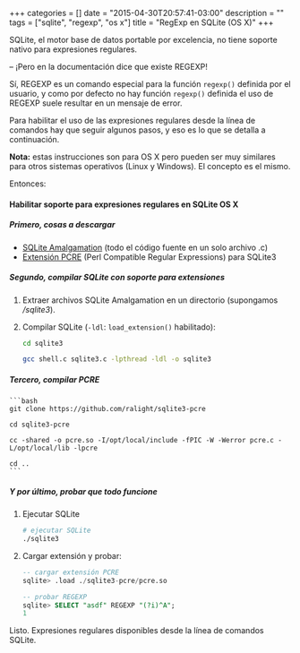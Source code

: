 +++
categories = []
date = "2015-04-30T20:57:41-03:00"
description = ""
tags = ["sqlite", "regexp", "os x"]
title = "RegExp en SQLite (OS X)"
+++

SQLite, el motor base de datos portable por excelencia, no tiene soporte nativo para expresiones regulares.

– ¡Pero en la documentación dice que existe REGEXP! 

Sí, REGEXP es un comando especial para la función `regexp()` definida por el usuario, y como por defecto no hay función `regexp()` definida el uso de REGEXP suele resultar en un mensaje de error.

Para habilitar el uso de las expresiones regulares desde la línea de comandos hay que seguir algunos pasos, y eso es lo que se detalla a continuación.

<!--more-->
**Nota:** estas instrucciones son para OS X pero pueden ser muy similares para otros sistemas operativos (Linux y Windows). El concepto es el mismo.

Entonces:

#### Habilitar soporte para expresiones regulares en SQLite OS X

##### Primero, cosas a descargar

* [SQLite Amalgamation](https://sqlite.org/amalgamation.html) (todo el código fuente en un solo archivo .c)
* [Extensión PCRE](https://github.com/ralight/sqlite3-pcre) (Perl Compatible Regular Expressions) para SQLite3 

##### Segundo, compilar SQLite con soporte para extensiones
1. Extraer archivos SQLite Amalgamation en un directorio (supongamos _/sqlite3_).
2. Compilar SQLite (`-ldl`: `load_extension()` habilitado):

	```bash
	cd sqlite3

	gcc shell.c sqlite3.c -lpthread -ldl -o sqlite3
	```

##### Tercero, compilar PCRE
	```bash
	git clone https://github.com/ralight/sqlite3-pcre

	cd sqlite3-pcre

	cc -shared -o pcre.so -I/opt/local/include -fPIC -W -Werror pcre.c -L/opt/local/lib -lpcre

	cd ..
	```

##### Y por último, probar que todo funcione
1. Ejecutar SQLite

	```bash
	# ejecutar SQLite
	./sqlite3
	```

2. Cargar extensión y probar:
	
	```sql
	-- cargar extensión PCRE
	sqlite> .load ./sqlite3-pcre/pcre.so

	-- probar REGEXP
	sqlite> SELECT "asdf" REGEXP "(?i)^A";
	1
	```

Listo. Expresiones regulares disponibles desde la línea de comandos SQLite.